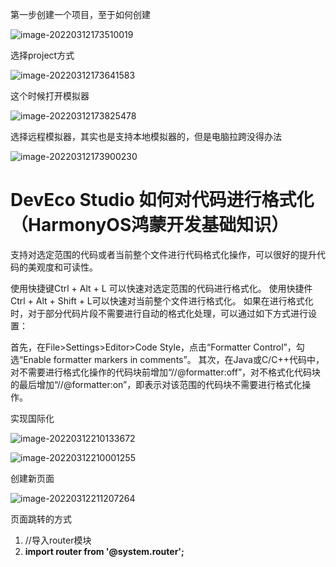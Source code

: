 

第一步创建一个项目，至于如何创建

![image-20220312173510019](https://luckly007.oss-cn-beijing.aliyuncs.com/images/image-20220312173510019.png)



选择project方式

![image-20220312173641583](https://luckly007.oss-cn-beijing.aliyuncs.com/images/image-20220312173641583.png)



这个时候打开模拟器



![image-20220312173825478](https://luckly007.oss-cn-beijing.aliyuncs.com/images/image-20220312173825478.png)

选择远程模拟器，其实也是支持本地模拟器的，但是电脑拉跨没得办法



![image-20220312173900230](https://luckly007.oss-cn-beijing.aliyuncs.com/images/image-20220312173900230.png)

# DevEco Studio 如何对代码进行格式化（HarmonyOS鸿蒙开发基础知识）

支持对选定范围的代码或者当前整个文件进行代码格式化操作，可以很好的提升代码的美观度和可读性。

使用快捷键Ctrl + Alt + L 可以快速对选定范围的代码进行格式化。
使用快捷件Ctrl + Alt + Shift + L可以快速对当前整个文件进行格式化。
如果在进行格式化时，对于部分代码片段不需要进行自动的格式化处理，可以通过如下方式进行设置：

首先，在File>Settings>Editor>Code Style，点击“Formatter Control”，勾选“Enable formatter markers in comments”。
其次，在Java或C/C++代码中，对不需要进行格式化操作的代码块前增加“//@formatter:off”，对不格式化代码块的最后增加“//@formatter:on”，即表示对该范围的代码块不需要进行格式化操作。



实现国际化

![image-20220312210133672](https://luckly007.oss-cn-beijing.aliyuncs.com/images/image-20220312210133672.png)







![image-20220312210001255](https://luckly007.oss-cn-beijing.aliyuncs.com/images/image-20220312210001255.png)





创建新页面

![image-20220312211207264](C:\Users\85285\AppData\Roaming\Typora\typora-user-images\image-20220312211207264.png)



页面跳转的方式

1. //导入router模块
2. **import router from '@system.router';**